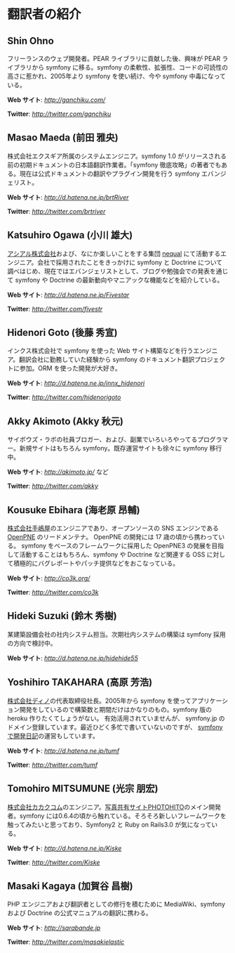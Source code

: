翻訳者の紹介
============

Shin Ohno
---------

フリーランスのウェブ開発者。PEAR ライブラリに貢献した後、興味が PEAR ライブラリから symfony に移る。symfony の柔軟性、拡張性、コードの可読性の高さに惹かれ、2005年より symfony を使い続け、今や symfony 中毒になっている。

**Web サイト**: *http://ganchiku.com/*

**Twitter**: *http://twitter.com/ganchiku*

Masao Maeda (前田 雅央)
-----------------------

株式会社エクスギア所属のシステムエンジニア。symfony 1.0 がリリースされる前の初期ドキュメントの日本語翻訳作業者。「symfony 徹底攻略」の著者でもある。現在は公式ドキュメントの翻訳やプラグイン開発を行う symfony エバンジェリスト。

**Web サイト**: *http://d.hatena.ne.jp/brtRiver*

**Twitter**: *http://twitter.com/brtriver*

Katsuhiro Ogawa (小川 雄大)
---------------------------

[アシアル株式会社](http://www.asial.co.jp/)および、なにか楽しいことをする集団 [nequal](http://nequal.jp/) にて活動するエンジニア。会社で採用されたことをきっかけに symfony と Doctrine について調べはじめ、現在ではエバンジェリストとして、ブログや勉強会での発表を通じて symfony や Doctrine の最新動向やマニアックな機能などを紹介している。

**Web サイト**: *http://d.hatena.ne.jp/Fivestar*

**Twitter**: *http://twitter.com/fivestr*

Hidenori Goto (後藤 秀宣)
------------------------

インクス株式会社で symfony を使った Web サイト構築などを行うエンジニア。翻訳会社に勤務していた経験から symfony のドキュメント翻訳プロジェクトに参加。ORM を使った開発が大好き。

**Web サイト**: *http://d.hatena.ne.jp/innx_hidenori*

**Twitter**: *http://twitter.com/hidenorigoto*

Akky Akimoto (Akky 秋元)
------------------------

サイボウズ・ラボの社員ブロガー、および、副業でいろいろやってるプログラマー。新規サイトはもちろん symfony。既存運営サイトも徐々に symfony 移行中。

**Web サイト**: *http://akimoto.jp/* など

**Twitter**: *http://twitter.com/akky*

Kousuke Ebihara (海老原 昂輔)
----------------------------

[株式会社手嶋屋](http://tejimaya.com/)のエンジニアであり、オープンソースの SNS エンジンである [OpenPNE](http://www.openpne.jp/) のリードメンテナ。 OpenPNE の開発には 17 歳の頃から携わっている。 symfony をベースのフレームワークに採用した OpenPNE3 の発展を目指して活動することはもちろん、symfony や Doctrine など関連する OSS に対して積極的にバグレポートやパッチ提供などをおこなっている。

**Web サイト**: *http://co3k.org/*

**Twitter**: *http://twitter.com/co3k*

Hideki Suzuki (鈴木 秀樹)
----------------------------

某建築設備会社の社内システム担当。次期社内システムの構築は symfony 採用の方向で検討中。

**Web サイト**: *http://d.hatena.ne.jp/hidehide55*

Yoshihiro TAKAHARA (高原 芳浩)
----------------------------

[株式会社ディノ](http://www.dino.co.jp/)の代表取締役社長。2005年から symfony を使ってアプリケーション開発をしているので構築数と期間だけはかなりのもの。symfony 版の heroku 作りたくてしょうがない。 有効活用されていませんが、 symfony.jp のドメイン登録しています。最近ひどく多忙で書いていないのですが、 [symfony で開発日記](http://blog.symfony.jp)の運営もしています。

**Web サイト**: *http://d.hatena.ne.jp/tumf*

**Twitter**: *http://twitter.com/tumf*

Tomohiro MITSUMUNE (光宗 朋宏)
------------------------------
[株式会社カカクコム](http://corporate.kakaku.com/)のエンジニア。[写真共有サイトPHOTOHITO](http://photohito.com/)のメイン開発者。symfony には0.6.4の頃から触れている。そろそろ新しいフレームワークを触ってみたいと思っており、Symfony2 と Ruby on Rails3.0 が気になっている。

**Web サイト**: *http://d.hatena.ne.jp/Kiske*

**Twitter**: *http://twitter.com/Kiske*

Masaki Kagaya (加賀谷 昌樹)
---------------------------

PHP エンジニアおよび翻訳者としての修行を積むために MediaWiki、symfony および Doctrine の公式マニュアルの翻訳に携わる。

**Web サイト**: *http://sarabande.jp*

**Twitter**: *http://twitter.com/masakielastic*
